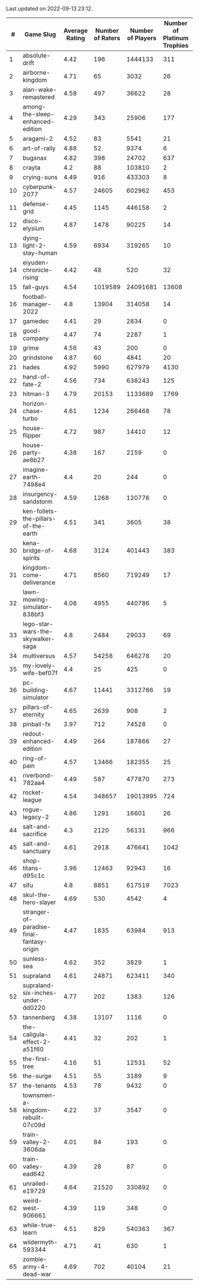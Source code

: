 Last updated on 2022-09-13 23:12.


|#|Game Slug|Average Rating|Number of Raters|Number of Players|Number of Platinum Trophies|Max Rarity (%)|
|---|---|---|---|---|---|---|
|1|absolute-drift|4.42|196|1444133|311|10|
|2|airborne-kingdom|4.71|65|3032|26|55|
|3|alan-wake-remastered|4.58|497|36622|28|1|
|4|among-the-sleep-enhanced-edition|4.29|343|25906|177|46|
|5|aragami-2|4.52|83|5541|21|93|
|6|art-of-rally|4.88|52|9374|6|95|
|7|bugsnax|4.82|398|24702|637|96|
|8|crayta|4.2|88|103810|2|22|
|9|crying-suns|4.49|916|433303|8|65|
|10|cyberpunk-2077|4.57|24605|602962|453|59|
|11|defense-grid|4.45|1145|446158|2|79|
|12|disco-elysium|4.87|1478|90225|14|28|
|13|dying-light-2-stay-human|4.59|6934|319265|10|49|
|14|eiyuden-chronicle-rising|4.42|48|520|32|90|
|15|fall-guys|4.54|1019589|24091681|13608|91|
|16|football-manager-2022|4.8|13904|314058|14|47|
|17|gamedec|4.41|29|2834|0|59|
|18|good-company|4.47|74|2287|1|60|
|19|grime|4.56|43|200|0|95|
|20|grindstone|4.87|60|4841|20|98|
|21|hades|4.92|5990|627979|4130|89|
|22|hand-of-fate-2|4.56|734|638243|125|72|
|23|hitman-3|4.79|20153|1133689|1769|48|
|24|horizon-chase-turbo|4.61|1234|266468|78|83|
|25|house-flipper|4.72|987|14410|12|93|
|26|house-party-ae8b27|4.38|167|2159|0|19|
|27|imagine-earth-7498e4|4.4|20|244|0|65|
|28|insurgency-sandstorm|4.59|1268|120776|0|10|
|29|ken-follets-the-pillars-of-the-earth|4.51|341|3605|38|65|
|30|kena-bridge-of-spirits|4.68|3124|401443|383|94|
|31|kingdom-come-deliverance|4.71|8560|719249|17|30|
|32|lawn-mowing-simulator-838bf3|4.08|4955|440786|5|94|
|33|lego-star-wars-the-skywalker-saga|4.8|2484|29033|69|98|
|34|multiversus|4.57|54258|646278|20|85|
|35|my-lovely-wife-bef07f|4.4|25|425|0|99|
|36|pc-building-simulator|4.67|11441|3312786|19|47|
|37|pillars-of-eternity|4.65|2639|908|2|79|
|38|pinball-fx|3.97|712|74528|0|87|
|39|redout-enhanced-edition|4.49|264|187866|27|40|
|40|ring-of-pain|4.57|13466|182355|25|97|
|41|riverbond-782aa4|4.49|587|477870|273|69|
|42|rocket-league|4.54|348657|19013995|724|73|
|43|rogue-legacy-2|4.86|1291|16601|26|36|
|44|salt-and-sacrifice|4.3|2120|56131|966|91|
|45|salt-and-sanctuary|4.61|2918|476641|1042|83|
|46|shop-titans-d95c1c|3.96|12463|92943|16|99|
|47|sifu|4.8|8851|617519|7023|90|
|48|skul-the-hero-slayer|4.69|530|4542|4|96|
|49|stranger-of-paradise-final-fantasy-origin|4.47|1835|63984|913|98|
|50|sunless-sea|4.62|352|3829|1|38|
|51|supraland|4.61|24871|623411|340|100|
|52|supraland-six-inches-under-dd0220|4.77|202|1383|126|99|
|53|tannenberg|4.38|13107|1116|0|84|
|54|the-caligula-effect-2-a51f60|4.41|32|202|1|98|
|55|the-first-tree|4.16|51|12531|52|87|
|56|the-surge|4.51|55|3189|9|94|
|57|the-tenants|4.53|78|9432|0|97|
|58|townsmen-a-kingdom-rebuilt-07c09d|4.22|37|3547|0|67|
|59|train-valley-2-3606da|4.01|84|193|0|89|
|60|train-valley-ead642|4.39|28|87|0|77|
|61|unrailed-e19729|4.64|21520|330892|0|38|
|62|weird-west-906661|4.39|119|348|0|73|
|63|while-true-learn|4.51|829|540363|367|94|
|64|wildermyth-593344|4.71|41|630|1|91|
|65|zombie-army-4-dead-war|4.69|702|40104|21|66|
